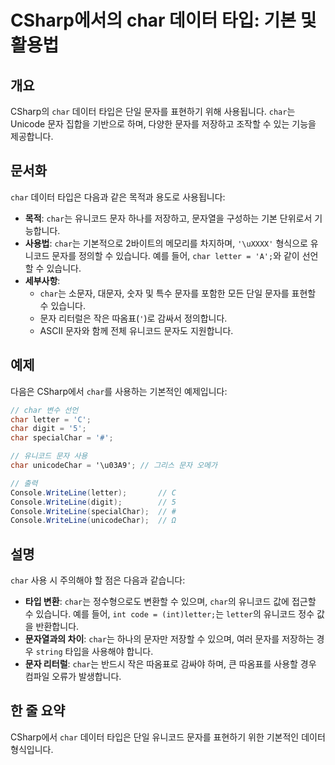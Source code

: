 <!--
Meta Description: # CSharp에서의 char 데이터 타입: 기본 및 활용법 ## 개요 CSharp의 `char` 데이터 타입은 단일 문자를 표현하기 위해 사용됩니다. `char`는 Unicode 문자 집합을 기반으로 하며, 다양한 문자를 저장하고 조작할 수 있는 기능을 제공합니다. ...
Meta Keywords: char, 문자를, 유니코드, 데이터, letter
-->

# CSharp에서의 char 데이터 타입: 기본 및 활용법

## 개요
CSharp의 `char` 데이터 타입은 단일 문자를 표현하기 위해 사용됩니다. `char`는 Unicode 문자 집합을 기반으로 하며, 다양한 문자를 저장하고 조작할 수 있는 기능을 제공합니다.

## 문서화
`char` 데이터 타입은 다음과 같은 목적과 용도로 사용됩니다:

- **목적**: `char`는 유니코드 문자 하나를 저장하고, 문자열을 구성하는 기본 단위로서 기능합니다.
- **사용법**: `char`는 기본적으로 2바이트의 메모리를 차지하며, `'\uXXXX'` 형식으로 유니코드 문자를 정의할 수 있습니다. 예를 들어, `char letter = 'A';`와 같이 선언할 수 있습니다.
- **세부사항**:
  - `char`는 소문자, 대문자, 숫자 및 특수 문자를 포함한 모든 단일 문자를 표현할 수 있습니다.
  - 문자 리터럴은 작은 따옴표(`'`)로 감싸서 정의합니다.
  - ASCII 문자와 함께 전체 유니코드 문자도 지원합니다.

## 예제
다음은 CSharp에서 `char`를 사용하는 기본적인 예제입니다:

```csharp
// char 변수 선언
char letter = 'C';
char digit = '5';
char specialChar = '#';

// 유니코드 문자 사용
char unicodeChar = '\u03A9'; // 그리스 문자 오메가

// 출력
Console.WriteLine(letter);       // C
Console.WriteLine(digit);        // 5
Console.WriteLine(specialChar);  // #
Console.WriteLine(unicodeChar);  // Ω
```

## 설명
`char` 사용 시 주의해야 할 점은 다음과 같습니다:

- **타입 변환**: `char`는 정수형으로도 변환할 수 있으며, `char`의 유니코드 값에 접근할 수 있습니다. 예를 들어, `int code = (int)letter;`는 `letter`의 유니코드 정수 값을 반환합니다.
- **문자열과의 차이**: `char`는 하나의 문자만 저장할 수 있으며, 여러 문자를 저장하는 경우 `string` 타입을 사용해야 합니다.
- **문자 리터럴**: `char`는 반드시 작은 따옴표로 감싸야 하며, 큰 따옴표를 사용할 경우 컴파일 오류가 발생합니다.

## 한 줄 요약
CSharp에서 `char` 데이터 타입은 단일 유니코드 문자를 표현하기 위한 기본적인 데이터 형식입니다.